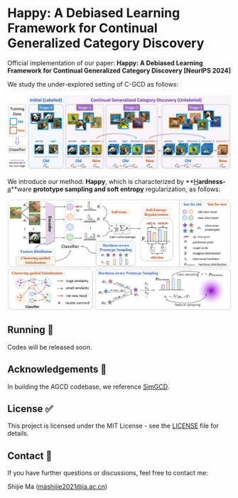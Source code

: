 # Happy: A Debiased Learning Framework for Continual Generalized Category Discovery

Official implementation of our paper: **Happy: A Debiased Learning Framework for Continual Generalized Category Discovery [NeurIPS 2024]**

We study the under-explored setting of C-GCD as follows:

![diagram](assets/CGCD-setting.png)

We introduce our method: **Happy**, which is characterized by **<u>H</u>**ardness-**<u>a</u>**ware **<u>p</u>**rototype sampling and soft entro**<u>py</u>** regularization, as follows:

![diagram](assets/Happy.png)



## Running :running:

Codes will be released soon.



## Acknowledgements :gift:

In building the AGCD codebase, we reference [SimGCD](https://github.com/CVMI-Lab/SimGCD).



## License :white_check_mark:

This project is licensed under the MIT License - see the [LICENSE](https://github.com/mashijie1028/ActiveGCD/blob/main/LICENSE) file for details.



## Contact :email:

If you have further questions or discussions, feel free to contact me:

Shijie Ma (mashijie2021@ia.ac.cn)
